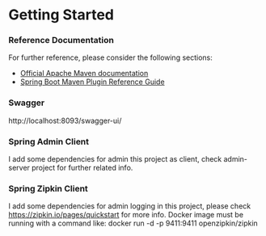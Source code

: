 # Getting Started

### Reference Documentation
For further reference, please consider the following sections:

* [Official Apache Maven documentation](https://maven.apache.org/guides/index.html)
* [Spring Boot Maven Plugin Reference Guide](https://docs.spring.io/spring-boot/docs/2.2.4.RELEASE/maven-plugin/)

### Swagger

http://localhost:8093/swagger-ui/

### Spring Admin Client

I add some dependencies for admin this project as client,
check admin-server project for further related info.

### Spring Zipkin Client

I add some dependencies for admin logging in this project,
please check https://zipkin.io/pages/quickstart for more info.
Docker image must be running with a command like:
docker run -d -p 9411:9411 openzipkin/zipkin